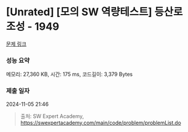 # [Unrated] [모의 SW 역량테스트] 등산로 조성 - 1949 

[문제 링크](https://swexpertacademy.com/main/code/problem/problemDetail.do?contestProbId=AV5PoOKKAPIDFAUq) 

### 성능 요약

메모리: 27,360 KB, 시간: 175 ms, 코드길이: 3,379 Bytes

### 제출 일자

2024-11-05 21:46



> 출처: SW Expert Academy, https://swexpertacademy.com/main/code/problem/problemList.do